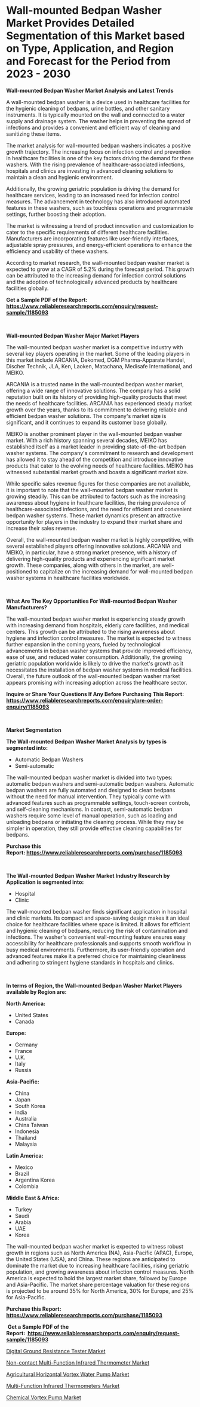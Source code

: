 <p><h1>Wall-mounted Bedpan Washer Market Provides Detailed Segmentation of this Market based on Type, Application, and Region and Forecast for the Period from 2023 - 2030</h1></p><p><strong>Wall-mounted Bedpan Washer Market Analysis and Latest Trends</strong></p>
<p><p>A wall-mounted bedpan washer is a device used in healthcare facilities for the hygienic cleaning of bedpans, urine bottles, and other sanitary instruments. It is typically mounted on the wall and connected to a water supply and drainage system. The washer helps in preventing the spread of infections and provides a convenient and efficient way of cleaning and sanitizing these items.</p><p>The market analysis for wall-mounted bedpan washers indicates a positive growth trajectory. The increasing focus on infection control and prevention in healthcare facilities is one of the key factors driving the demand for these washers. With the rising prevalence of healthcare-associated infections, hospitals and clinics are investing in advanced cleaning solutions to maintain a clean and hygienic environment.</p><p>Additionally, the growing geriatric population is driving the demand for healthcare services, leading to an increased need for infection control measures. The advancement in technology has also introduced automated features in these washers, such as touchless operations and programmable settings, further boosting their adoption.</p><p>The market is witnessing a trend of product innovation and customization to cater to the specific requirements of different healthcare facilities. Manufacturers are incorporating features like user-friendly interfaces, adjustable spray pressures, and energy-efficient operations to enhance the efficiency and usability of these washers.</p><p>According to market research, the wall-mounted bedpan washer market is expected to grow at a CAGR of 5.2% during the forecast period. This growth can be attributed to the increasing demand for infection control solutions and the adoption of technologically advanced products by healthcare facilities globally.</p></p>
<p><strong>Get a Sample PDF of the Report:&nbsp; <a href="https://www.reliableresearchreports.com/enquiry/request-sample/1185093">https://www.reliableresearchreports.com/enquiry/request-sample/1185093</a></strong></p>
<p>&nbsp;</p>
<p><strong>Wall-mounted Bedpan Washer Major Market Players</strong></p>
<p><p>The wall-mounted bedpan washer market is a competitive industry with several key players operating in the market. Some of the leading players in this market include ARCANIA, Dekomed, DGM Pharma-Apparate Handel, Discher Technik, JLA, Ken, Laoken, Matachana, Medisafe International, and MEIKO.</p><p>ARCANIA is a trusted name in the wall-mounted bedpan washer market, offering a wide range of innovative solutions. The company has a solid reputation built on its history of providing high-quality products that meet the needs of healthcare facilities. ARCANIA has experienced steady market growth over the years, thanks to its commitment to delivering reliable and efficient bedpan washer solutions. The company's market size is significant, and it continues to expand its customer base globally.</p><p>MEIKO is another prominent player in the wall-mounted bedpan washer market. With a rich history spanning several decades, MEIKO has established itself as a market leader in providing state-of-the-art bedpan washer systems. The company's commitment to research and development has allowed it to stay ahead of the competition and introduce innovative products that cater to the evolving needs of healthcare facilities. MEIKO has witnessed substantial market growth and boasts a significant market size.</p><p>While specific sales revenue figures for these companies are not available, it is important to note that the wall-mounted bedpan washer market is growing steadily. This can be attributed to factors such as the increasing awareness about hygiene in healthcare facilities, the rising prevalence of healthcare-associated infections, and the need for efficient and convenient bedpan washer systems. These market dynamics present an attractive opportunity for players in the industry to expand their market share and increase their sales revenue.</p><p>Overall, the wall-mounted bedpan washer market is highly competitive, with several established players offering innovative solutions. ARCANIA and MEIKO, in particular, have a strong market presence, with a history of delivering high-quality products and experiencing significant market growth. These companies, along with others in the market, are well-positioned to capitalize on the increasing demand for wall-mounted bedpan washer systems in healthcare facilities worldwide.</p></p>
<p>&nbsp;</p>
<p><strong>What Are The Key Opportunities For Wall-mounted Bedpan Washer Manufacturers?</strong></p>
<p><p>The wall-mounted bedpan washer market is experiencing steady growth with increasing demand from hospitals, elderly care facilities, and medical centers. This growth can be attributed to the rising awareness about hygiene and infection control measures. The market is expected to witness further expansion in the coming years, fueled by technological advancements in bedpan washer systems that provide improved efficiency, ease of use, and reduced water consumption. Additionally, the growing geriatric population worldwide is likely to drive the market's growth as it necessitates the installation of bedpan washer systems in medical facilities. Overall, the future outlook of the wall-mounted bedpan washer market appears promising with increasing adoption across the healthcare sector.</p></p>
<p><strong>Inquire or Share Your Questions If Any Before Purchasing This Report: <a href="https://www.reliableresearchreports.com/enquiry/pre-order-enquiry/1185093">https://www.reliableresearchreports.com/enquiry/pre-order-enquiry/1185093</a></strong></p>
<p>&nbsp;</p>
<p><strong>Market Segmentation</strong></p>
<p><strong>The Wall-mounted Bedpan Washer Market Analysis by types is segmented into:</strong></p>
<p><ul><li>Automatic Bedpan Washers</li><li>Semi-automatic</li></ul></p>
<p><p>The wall-mounted bedpan washer market is divided into two types: automatic bedpan washers and semi-automatic bedpan washers. Automatic bedpan washers are fully automated and designed to clean bedpans without the need for manual intervention. They typically come with advanced features such as programmable settings, touch-screen controls, and self-cleaning mechanisms. In contrast, semi-automatic bedpan washers require some level of manual operation, such as loading and unloading bedpans or initiating the cleaning process. While they may be simpler in operation, they still provide effective cleaning capabilities for bedpans.</p></p>
<p><strong>Purchase this Report:&nbsp;<a href="https://www.reliableresearchreports.com/purchase/1185093">https://www.reliableresearchreports.com/purchase/1185093</a></strong></p>
<p>&nbsp;</p>
<p><strong>The Wall-mounted Bedpan Washer Market Industry Research by Application is segmented into:</strong></p>
<p><ul><li>Hospital</li><li>Clinic</li></ul></p>
<p><p>The wall-mounted bedpan washer finds significant application in hospital and clinic markets. Its compact and space-saving design makes it an ideal choice for healthcare facilities where space is limited. It allows for efficient and hygienic cleaning of bedpans, reducing the risk of contamination and infections. The washer's convenient wall-mounting feature ensures easy accessibility for healthcare professionals and supports smooth workflow in busy medical environments. Furthermore, its user-friendly operation and advanced features make it a preferred choice for maintaining cleanliness and adhering to stringent hygiene standards in hospitals and clinics.</p></p>
<p>&nbsp;</p>
<p><strong>In terms of Region, the Wall-mounted Bedpan Washer Market Players available by Region are:</strong></p>
<p>
    <p> <strong> North America: </strong>
        <ul>
            <li>United States</li>
            <li>Canada</li>
        </ul>
        </p> 
    <p> <strong> Europe: </strong>
        <ul>
            <li>Germany</li>
            <li>France</li>
            <li>U.K.</li>
            <li>Italy</li>
            <li>Russia</li>
        </ul>
        </p> 
    <p> <strong> Asia-Pacific: </strong>
        <ul>
            <li>China</li>
            <li>Japan</li>
            <li>South Korea</li>
            <li>India</li>
            <li>Australia</li>
            <li>China Taiwan</li>
            <li>Indonesia</li>
            <li>Thailand</li>
            <li>Malaysia</li>
        </ul>
        </p> 
    <p> <strong> Latin America: </strong>
        <ul>
            <li>Mexico</li>
            <li>Brazil</li>
            <li>Argentina Korea</li>
            <li>Colombia</li>
        </ul>
        </p> 
    <p> <strong> Middle East & Africa: </strong>
        <ul>
            <li>Turkey</li>
            <li>Saudi</li>
            <li>Arabia</li>
            <li>UAE</li>
            <li>Korea</li>
        </ul>
    </p>
    </p>
<p><p>The wall-mounted bedpan washer market is expected to witness robust growth in regions such as North America (NA), Asia-Pacific (APAC), Europe, the United States (USA), and China. These regions are anticipated to dominate the market due to increasing healthcare facilities, rising geriatric population, and growing awareness about infection control measures. North America is expected to hold the largest market share, followed by Europe and Asia-Pacific. The market share percentage valuation for these regions is projected to be around 35% for North America, 30% for Europe, and 25% for Asia-Pacific.</p></p>
<p><strong>Purchase this Report: <a href="https://www.reliableresearchreports.com/purchase/1185093">https://www.reliableresearchreports.com/purchase/1185093</a></strong></p>
<p>&nbsp;<strong>Get a Sample PDF of the Report:&nbsp;&nbsp;<a href="https://www.reliableresearchreports.com/enquiry/request-sample/1185093">https://www.reliableresearchreports.com/enquiry/request-sample/1185093</a></strong></p>
<p><strong></strong></p>
<p><p><a href="https://medium.com/@donaldortega4f/digital-ground-resistance-tester-market-furnishes-information-on-market-share-market-trends-and-c9b38dae87be">Digital Ground Resistance Tester Market</a></p><p><a href="https://medium.com/@alanwatkins6h/non-contact-multi-function-infrared-thermometer-market-competitive-analysis-market-trends-and-97200b5615fe">Non-contact Multi-Function Infrared Thermometer Market</a></p><p><a href="https://github.com/krithireportprime/Market-Research-Report-List-1/blob/main/agricultural-horizontal-vortex-water-pump-market.md">Agricultural Horizontal Vortex Water Pump Market</a></p><p><a href="https://medium.com/@walterstanley64/multi-function-infrared-thermometers-market-insights-into-market-cagr-market-trends-and-growth-088f74e97610">Multi-Function Infrared Thermometers Market</a></p><p><a href="https://github.com/anmolreportprime/Market-Research-Report-List-1/blob/main/chemical-vortex-pump-market.md">Chemical Vortex Pump Market</a></p></p>